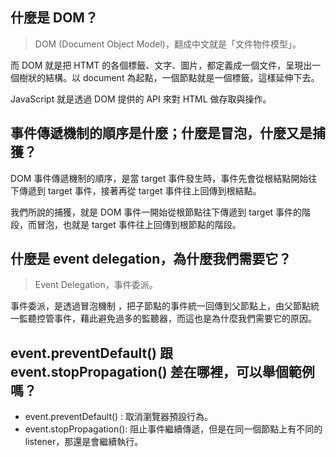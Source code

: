 ## 什麼是 DOM？
>DOM (Document Object Model)，翻成中文就是「文件物件模型」。

而 DOM 就是把 HTMT 的各個標籤、文字、圖片，都定義成一個文件，呈現出一個樹狀的結構。以 document 為起點，一個節點就是一個標籤，這樣延伸下去。

JavaScript 就是透過 DOM 提供的 API 來對 HTML 做存取與操作。

## 事件傳遞機制的順序是什麼；什麼是冒泡，什麼又是捕獲？
DOM 事件傳遞機制的順序，是當 target 事件發生時，事件先會從根結點開始往下傳遞到 target 事件，接著再從 target 事件往上回傳到根結點。

我們所說的捕獲，就是 DOM 事件一開始從根節點往下傳遞到 target 事件的階段，而冒泡，也就是 target 事件往上回傳到根節點的階段。


## 什麼是 event delegation，為什麼我們需要它？
> Event Delegation，事件委派。

事件委派，是透過冒泡機制 ，把子節點的事件統一回傳到父節點上，由父節點統一監聽控管事件，藉此避免過多的監聽器，而這也是為什麼我們需要它的原因。

## event.preventDefault() 跟 event.stopPropagation() 差在哪裡，可以舉個範例嗎？
- event.preventDefault() : 取消瀏覽器預設行為。
- event.stopPropagation(): 阻止事件繼續傳遞，但是在同一個節點上有不同的 listener，那還是會繼續執行。